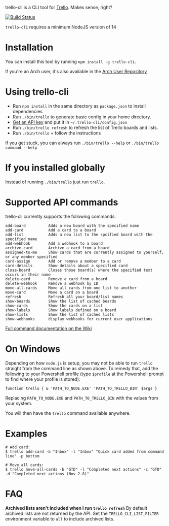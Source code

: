 trello-cli is a CLI tool for [Trello](http://www.trello.com). Makes sense, right?

[![Build Status](https://api.travis-ci.org/mheap/trello-cli.svg?branch=master)](https://travis-ci.org/mheap/trello-cli)

`trello-cli` requires a minimum NodeJS version of 14

# Installation

You can install this tool by running `npm install -g trello-cli`.

If you're an Arch user, it's also available in the [Arch User Repository](https://aur.archlinux.org/packages/trello-cli/)

# Using trello-cli

* Run `npm install` in the same directory as `package.json` to install dependencies
* Run `./bin/trello` to generate basic config in your home directory.
* [Get an API key](https://trello.com/app-key) and put it in `~/.trello-cli/config.json`
* Run `./bin/trello refresh` to refresh the list of Trello boards and lists.
* Run `./bin/trello` + follow the instructions

If you get stuck, you can always run `./bin/trello --help` or `./bin/trello command --help`

# If you installed globally
Instead of running `./bin/trello` just run `trello`.

# Supported API commands

trello-cli currently supports the following commands:

    add-board          Adds a new board with the specified name
    add-card           Add a card to a board
    add-list           Adds a new list to the spcified board with the specified name
    add-webhook        Add a webhook to a board
    archive-card       Archive a card from a board
    assigned-to-me     Show cards that are currently assigned to yourself, or any member specified
    card-assign        Add or remove a member to a card
    card-details       Show details about a specified card
    close-board        Closes those board(s) where the specified text occurs in their name
    delete-card        Remove a card from a board
    delete-webhook     Remove a webhook by ID
    move-all-cards     Move all cards from one list to another
    move-card          Move a card on a board
    refresh            Refresh all your board/list names
    show-boards        Show the list of cached boards
    show-cards         Show the cards on a list
    show-labels        Show labels defined on a board
    show-lists         Show the list of cached lists
    show-webhooks      display webhooks for current user applications

[Full command documentation on the Wiki](https://github.com/mheap/trello-cli/wiki)

# On Windows

Depending on how `node.js` is setup, you may not be able to run `trello` straight from the command line as shown above.  To remedy that, add the following to your Powershell profile (type `$profile` at the Powershell prompt to find where your profile is stored):

    function trello { & 'PATH_TO_NODE.EXE' 'PATH_TO_TRELLO_BIN' $args }

Replacing `PATH_TO_NODE.EXE` and `PATH_TO_TRELLO_BIN` with the values from your system.

You will then have the `trello` command available anywhere.

# Examples

    # Add card:
    $ trello add-card -b "Inbox" -l "Inbox" "Quick card added from command line" -p bottom

    # Move all cards:
    $ trello move-all-cards -b "GTD" -l "Completed next actions" -c "GTD" -d "Completed next actions (Nov 2-8)"

# FAQ

**Archived lists aren't included when I run `trello refresh`**
By default archived lists are not returned by the API. Set the `TRELLO_CLI_LIST_FILTER` environment variable to `all` to include archived lists.
